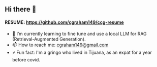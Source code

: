 ## Hi there 👋

#### RESUME: https://github.com/cgraham149/ccg-resume

- 🤔 I’m currently learning to fine tune and use a local LLM for RAG (Retrieval-Augmented Generation).
- 📫 How to reach me: cgraham149@gmail.com
- ⚡ Fun fact: I'm a gringo who lived in Tijuana, as an expat for a year before covid.

